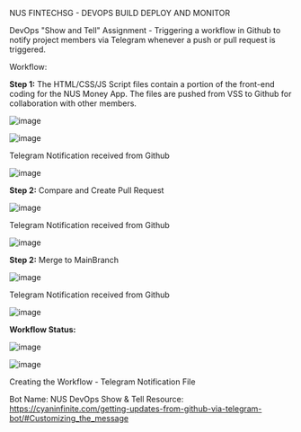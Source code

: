NUS FINTECHSG - DEVOPS BUILD DEPLOY AND MONITOR

DevOps "Show and Tell" Assignment - Triggering a workflow in Github to notify project members via Telegram whenever a push or pull request is triggered.

Workflow:

**Step 1:** The HTML/CSS/JS Script files contain a portion of the front-end coding for the NUS Money App. The files are pushed from VSS to Github for collaboration with other members.

![image](https://user-images.githubusercontent.com/89763342/135811913-1824dc19-e7d1-4202-98f5-9afaad079148.png)

![image](https://user-images.githubusercontent.com/89763342/135812020-66e9c034-de35-44d8-948c-93b675f98d68.png)

Telegram Notification received from Github

![image](https://user-images.githubusercontent.com/89763342/135812477-8ce1ddb9-ecd3-4477-bb29-7d8efca06223.png)


**Step 2:** Compare and Create Pull Request

![image](https://user-images.githubusercontent.com/89763342/135813041-0fe8c9c7-342d-4f46-958b-9cffb568c5c2.png)

Telegram Notification received from Github

![image](https://user-images.githubusercontent.com/89763342/135813252-e9de0c6b-1084-4bb0-b882-704c7c66938d.png)


**Step 2:** Merge to MainBranch

![image](https://user-images.githubusercontent.com/89763342/135813532-b582a9ec-38f3-4ab1-85e6-86b8eec5d324.png)

Telegram Notification received from Github

![image](https://user-images.githubusercontent.com/89763342/135813778-cd2cc0f8-ec76-4125-a57f-4472d8afd422.png)

**Workflow Status:**

![image](https://user-images.githubusercontent.com/89763342/135813932-4807edad-c09d-40ce-b65a-f3a4678bfb1c.png)

![image](https://user-images.githubusercontent.com/89763342/135813965-cbe7f761-ed0e-4221-a95e-19224b3c2b82.png)


Creating the Workflow - Telegram Notification File

Bot Name: NUS DevOps Show & Tell 
Resource: https://cyaninfinite.com/getting-updates-from-github-via-telegram-bot/#Customizing_the_message
